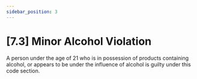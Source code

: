 ```yaml
---
sidebar_position: 3
---
```

# [7.3] Minor Alcohol Violation

A person under the age of 21 who is in possession of products containing alcohol, or appears to be under the influence of alcohol is guilty under this code section.